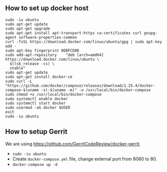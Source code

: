 ## How to set up docker host

```
sudo -iu ubuntu
sudo apt-get update
sudo apt-get upgrade
sudo apt-get install apt-transport-https ca-certificates curl gnupg-agent software-properties-common
curl -fsSL https://download.docker.com/linux/ubuntu/gpg | sudo apt-key add -
sudo apt-key fingerprint 0EBFCD88
sudo add-apt-repository    "deb [arch=amd64] https://download.docker.com/linux/ubuntu \
  $(lsb_release -cs) \
  stable"
sudo apt-get update
sudo apt-get install docker-ce
sudo curl -L "https://github.com/docker/compose/releases/download/1.25.4/docker-compose-$(uname -s)-$(uname -m)" -o /usr/local/bin/docker-compose
sudo chmod +x /usr/local/bin/docker-compose
sudo systemctl enable docker
sudo systemctl start docker
sudo usermod -aG docker $USER
exit
sudo -iu ubuntu
```

## How to setup Gerrit

We are using https://github.com/GerritCodeReview/docker-gerrit.

- `sudo -iu ubuntu`
- Create `docker-compose.yml` file, change external port from 8080 to 80.
- `docker-compose up -d`
